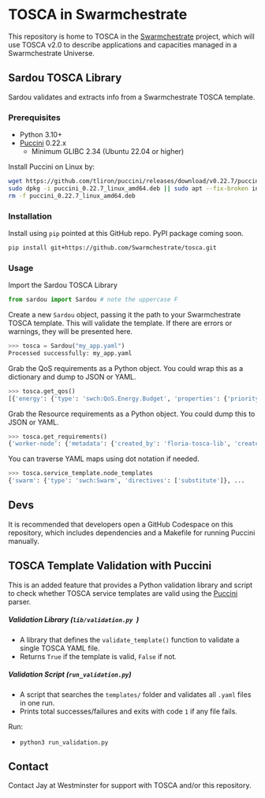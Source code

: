 # TOSCA in Swarmchestrate

This repository is home to TOSCA in the [Swarmchestrate](https://www.swarmchestrate.eu/) project, which will use TOSCA v2.0 to describe applications and capacities managed in a Swarmchestrate Universe.


## Sardou TOSCA Library

Sardou validates and extracts info from a Swarmchestrate TOSCA template.

### Prerequisites
- Python 3.10+
- [Puccini](https://github.com/tliron/puccini) 0.22.x
  - Minimum GLIBC 2.34 (Ubuntu 22.04 or higher)
  
Install Puccini on Linux by:
```sh
wget https://github.com/tliron/puccini/releases/download/v0.22.7/puccini_0.22.7_linux_amd64.deb
sudo dpkg -i puccini_0.22.7_linux_amd64.deb || sudo apt --fix-broken install -y
rm -f puccini_0.22.7_linux_amd64.deb
```

### Installation

Install using `pip` pointed at this GitHub repo. PyPI package coming soon.

```bash
pip install git+https://github.com/Swarmchestrate/tosca.git
```

### Usage

Import the Sardou TOSCA Library

```python
from sardou import Sardou # note the uppercase F
```

Create a new `Sardou` object, passing it the path to your Swarmchestrate TOSCA template.
This will validate the template. If there are errors or warnings, they will be presented here.

```python
>>> tosca = Sardou("my_app.yaml")
Processed successfully: my_app.yaml 
```

Grab the QoS requirements as a Python object.
You could wrap this as a dictionary and dump to JSON or YAML.

```python
>>> tosca.get_qos()
[{'energy': {'type': 'swch:QoS.Energy.Budget', 'properties': {'priority': 0.3, 'target': 10}}}...
```

Grab the Resource requirements as a Python object.
You could dump this to JSON or YAML.

```python
>>> tosca.get_requirements()
{'worker-node': {'metadata': {'created_by': 'floria-tosca-lib', 'created_at': '2025-09-16T14:51:24Z', 'description': 'Generated from node worker-node', 'version': '1.0'}, 'capabilities': {'host': {'properties': {'num-cpus': {'$greater_than': 4}, 'mem-size': {'$greater_than': '8 GB'}}}, ...
```

You can traverse YAML maps using dot notation if needed.

```python
>>> tosca.service_template.node_templates
{'swarm': {'type': 'swch:Swarm', 'directives': ['substitute']}, ...
```

## Devs

It is recommended that developers open a GitHub Codespace on this repository, which includes dependencies and a Makefile for running Puccini manually.

## TOSCA Template Validation with Puccini

This is an added feature that provides a Python validation library and script to check whether TOSCA service templates are valid using the [Puccini](https://github.com/tliron/puccini) parser.

##### Validation Library (`lib/validation.py `)
- A library that defines the `validate_template()` function to validate a single TOSCA YAML file.
- Returns `True` if the template is valid, `False` if not.

##### Validation Script (`run_validation.py`)
- A script that searches the `templates/` folder and validates all `.yaml` files in one run.
- Prints total successes/failures and exits with code `1` if any file fails.
  
Run:
- `python3 run_validation.py`


## Contact

Contact Jay at Westminster for support with TOSCA and/or this repository.
